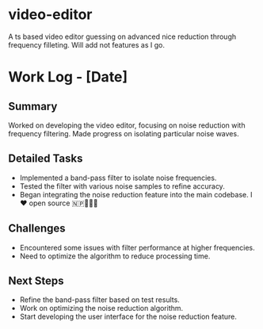 # video-editor
A ts based video editor guessing on advanced nice reduction through frequency filleting. Will add not features as I go.

# Work Log - [Date]

## Summary
Worked on developing the video editor, focusing on noise reduction with frequency filtering. Made progress on isolating particular noise waves.

## Detailed Tasks
- Implemented a band-pass filter to isolate noise frequencies.
- Tested the filter with various noise samples to refine accuracy.
- Began integrating the noise reduction feature into the main codebase. I ♥️ open source 🇳🇵🤲🏻🔆

## Challenges
- Encountered some issues with filter performance at higher frequencies.
- Need to optimize the algorithm to reduce processing time.

## Next Steps
- Refine the band-pass filter based on test results.
- Work on optimizing the noise reduction algorithm.
- Start developing the user interface for the noise reduction feature.
